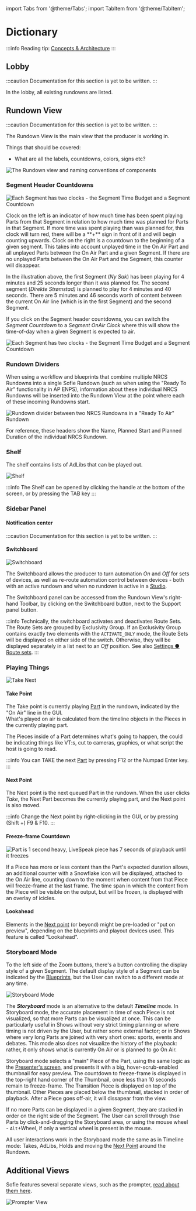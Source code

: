 import Tabs from '@theme/Tabs';
import TabItem from '@theme/TabItem';

# Dictionary

:::info
Reading tip: [Concepts & Architecture](concepts-and-architecture.md)
:::

## Lobby
:::caution
Documentation for this section is yet to be written.
:::

In the lobby, all existing rundowns are listed.

## Rundown View

:::caution
Documentation for this section is yet to be written.
:::

The Rundown View is the main view that the producer is working in.

Things that should be covered: 

* What are all the labels, countdowns, colors, signs etc?



![The Rundown view and naming conventions of components](/img/docs/main/sofie-naming-conventions.png)

### Segment Header Countdowns

![Each Segment has two clocks - the Segment Time Budget and a Segment Countdown](/img/docs/main/segment-budget-and-countdown.png)

<Tabs>
<TabItem value="segment-time-budget" label="Left: Segment Time Budget" default>
Clock on the left is an indicator of how much time has been spent playing Parts from that Segment in relation to how much time was planned for Parts in that Segment. If more time was spent playing than was planned for, this clock will turn red, there will be a **+** sign in front of it and will begin counting upwards.
</TabItem>

<TabItem value="segment-countdown" label="Right: Segment Countdown">
Clock on the right is a countdown to the beginning of a given segment. This takes into account unplayed time in the On Air Part and all unplayed Parts between the On Air Part and a given Segment. If there are no unplayed Parts between the On Air Part and the Segment, this counter will disappear.
</TabItem>
</Tabs>

In the illustration above, the first Segment \(_Ny Sak_\) has been playing for 4 minutes and 25 seconds longer than it was planned for. The second segment \(_Direkte Strømstad\)_ is planned to play for 4 minutes and 40 seconds. There are 5 minutes and 46 seconds worth of content between the current On Air line \(which is in the first Segment\) and the second Segment.

If you click on the Segment header countdowns, you can switch the _Segment Countdown_ to a _Segment OnAir Clock_ where this will show the time-of-day when a given Segment is expected to air.

![Each Segment has two clocks - the Segment Time Budget and a Segment Countdown](/img/docs/main/features/segment-header-2.png)

### Rundown Dividers

When using a workflow and blueprints that combine multiple NRCS Rundowns into a single Sofie Rundown \(such as when using the "Ready To Air" functionality in AP ENPS\), information about these individual NRCS Rundowns will be inserted into the Rundown View at the point where each of these incoming Rundowns start.

![Rundown divider between two NRCS Rundowns in a "Ready To Air" Rundown](/img/docs/main/rundown-divider.png)

For reference, these headers show the Name, Planned Start and Planned Duration of the individual NRCS Rundown.

### Shelf

The shelf contains lists of AdLibs that can be played out.

![Shelf](/img/docs/main/shelf.png)

:::info
The Shelf can be opened by clicking the handle at the bottom of the screen, or by pressing the TAB key
:::

### Sidebar Panel

#### Notification center

:::caution
Documentation for this section is yet to be written.
:::

#### Switchboard

![Switchboard](/img/docs/main/switchboard.png)

The Switchboard allows the producer to turn automation _On_ and _Off_ for sets of devices, as well as re-route automation control between devices - both with an active rundown and when no rundown is active in a [Studio](concepts-and-architecture.md#system-organization-studio-and-show-style).

The Switchboard panel can be accessed from the Rundown View's right-hand Toolbar, by clicking on the Switchboard button, next to the Support panel button.

:::info
Technically, the switchboard activates and deactivates Route Sets. The Route Sets are grouped by Exclusivity Group. If an Exclusivity Group contains exactly two elements with the `ACTIVATE_ONLY` mode, the Route Sets will be displayed on either side of the switch. Otherwise, they will be displayed separately in a list next to an _Off_ position. See also [Settings ● Route sets](features-and-configuration/settings-view.md#route-sets).
:::

### Playing Things

![Take Next](/img/docs/main/take-next.png)

#### Take Point

The Take point is currently playing [Part](dictionary#part) in the rundown, indicated by the "On Air" line in the GUI.  
What's played on air is calculated from the timeline objects in the Pieces in the currently playing part.

The Pieces inside of a Part determines what's going to happen, the could be indicating things like VT:s, cut to cameras, graphics, or what script the host is going to read.

:::info
You can TAKE the next [Part](dictionary#part) by pressing F12 or the Numpad Enter key.
:::

#### Next Point

The Next point is the next queued Part in the rundown. When the user clicks _Take_, the Next Part becomes the currently playing part, and the Next point is also moved.

:::info
Change the Next point by right-clicking in the GUI, or by pressing \(Shift +\) F9 & F10.
:::

#### Freeze-frame Countdown

![Part is 1 second heavy, LiveSpeak piece has 7 seconds of playback until it freezes](/img/docs/main/freeze-frame-countdown.png)

If a Piece has more or less content than the Part's expected duration allows, an additional counter with a Snowflake icon will be displayed, attached to the On Air line, counting down to the moment when content from that Piece will freeze-frame at the last frame. The time span in which the content from the Piece will be visible on the output, but will be frozen, is displayed with an overlay of icicles.

#### Lookahead

Elements in the [Next point](dictionary#next-point) \(or beyond\) might be pre-loaded or "put on preview", depending on the blueprints and playout devices used. This feature is called "Lookahead".

### Storyboard Mode

To the left side of the Zoom buttons, there's a button controlling the display style of a given Segment. The default display style of
a Segment can be indicated by the [Blueprints](features-and-configuration/concepts-and-architecture#blueprints), but the User can switch to
a different mode at any time.

![Storyboard Mode](/img/docs/main/storyboard.png)

The **_Storyboard_** mode is an alternative to the default **_Timeline_** mode. In Storyboard mode, the accurate placement in time of each Piece is not visualized, so that more Parts can be visualized at once. This can be particularly useful in Shows without very strict timing planning or where timing is not driven by the User, but rather some external factor; or in Shows where very long Parts are joined with very short ones: sports, events and debates. This mode also does not visualize the history of the playback: rather, it only shows what is currently On Air or is planned to go On Air.

Storyboard mode selects a "main" Piece of the Part, using the same logic as the [Presenter's screen](features-and-configuration/sofie-pages#presenter-screen), and presents it with a big, hover-scrub-enabled thumbnail for easy preview. The countdown to freeze-frame is displayed in the top-right hand corner of the Thumbnail, once less than 10 seconds remain to freeze-frame. The Transition Piece is displayed on top of the thumbnail. Other Pieces are placed below the thumbnail, stacked in order of playback. After a Piece goes off-air, it will dissapear from the view.

If no more Parts can be displayed in a given Segment, they are stacked in order on the right side of the Segment. The User can scroll through thse Parts by click-and-dragging the Storyboard area, or using the mouse wheel - `Alt`+Wheel, if only a vertical wheel is present in the mouse.

All user interactions work in the Storyboard mode the same as in Timeline mode: Takes, AdLibs, Holds and moving the [Next Point](#next-point) around the Rundown.

## Additional Views

Sofie features several separate views, such as the prompter, [read about them here](features/sofie-views.md).

![Prompter View](/img/docs/main/prompter-view.png)
